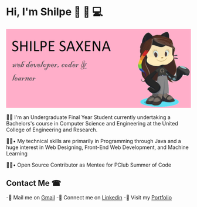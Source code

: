 
# Hi, I'm Shilpe 👋 👩 💻
<img src="https://github.com/shilpe26/shilpe26/blob/master/shilpe_saxena.png">


👩‍🎓 I'm an Undergraduate Final Year Student currently undertaking a Bachelors's course in Computer Science and Engineering at the United College of Engineering and Research. 

👩‍💻• My technical skills are primarily in Programming through Java and a huge interest in Web Designing, Front-End Web Development, and Machine Learning

👩‍💻• Open Source Contributor as Mentee for PClub Summer of Code

## Contact Me ☎
 -📧 Mail me on [Gmail](mailto:shilpecsaxena9098@gmail.com)
 -🔗 Connect me on [Linkedin](https://www.linkedin.com/in/shilpe-saxena-heartly-winner/)
 -💖 Visit my [Portfolio](https://cranky-borg-b098d0.netlify.app/)

